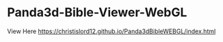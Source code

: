 # Panda3d-Bible-Viewer-WebGL
View Here https://christislord12.github.io/Panda3dBibleWEBGL/index.html
